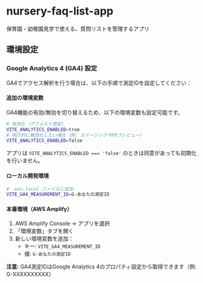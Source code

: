 # nursery-faq-list-app

保育園・幼稚園見学で使える、質問リストを管理するアプリ

## 環境設定

### Google Analytics 4 (GA4) 設定

GA4でアクセス解析を行う場合は、以下の手順で測定IDを設定してください：

#### 追加の環境変数

GA4機能の有効/無効を切り替えるため、以下の環境変数も設定可能です。

```bash
# 有効化（デフォルト想定）
VITE_ANALYTICS_ENABLED=true
# 明示的に無効化したい場合（例: ステージングやPRプレビュー）
VITE_ANALYTICS_ENABLED=false
```

アプリは `VITE_ANALYTICS_ENABLED === 'false'` のときは同意があっても初期化を行いません。

#### ローカル開発環境

```bash
# .env.local ファイルに追加
VITE_GA4_MEASUREMENT_ID=G-あなたの測定ID
```

#### 本番環境（AWS Amplify）

1. AWS Amplify Console → アプリを選択
2. 「環境変数」タブを開く
3. 新しい環境変数を追加：
   - キー: `VITE_GA4_MEASUREMENT_ID`
   - 値: `G-あなたの測定ID`

**注意:** GA4測定IDはGoogle Analytics 4のプロパティ設定から取得できます（例: G-XXXXXXXXXX）
